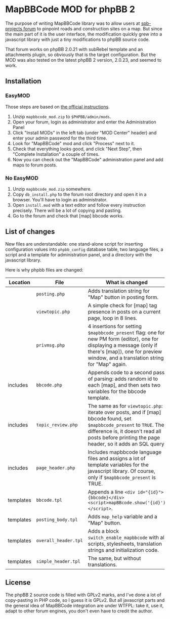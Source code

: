 # MapBBCode MOD for phpBB 2

The purpose of writing MapBBCode library was to allow users at
[spb-projects forum](http://spb-projects.ru/forum/) to pinpoint roads and construction
sites on a map. But since the main part of it is the user interface, the modification
quickly grew into a javascript library with just a tiny modifications to phpBB source code.

That forum works on phpBB 2.0.21 with subRebel template and an attachments plugin,
so obviously that is the target configuration. But the MOD was also tested
on the latest phpBB 2 version, 2.0.23, and seemed to work.

## Installation

### EasyMOD

Those steps are based on [the official instructions](http://easymod.sourceforge.net/readme/#g_faq_mod_inst).

1. Unzip `mapbbcode_mod.zip` to `$PHPBB/admin/mods`.
2. Open your forum, login as administrator and enter the Administration Panel
3. Click "Install MODs" in the left tab (under "MOD Center" header) and enter your admin password for the third time.
4. Look for "MapBBCode" mod and click "Process" next to it.
5. Check that everything looks good, and click "Next Step", then "Complete Installation" a couple of times.
6. Now you can check out the "MapBBCode" administration panel and add maps to forum posts.

### No EasyMOD

1. Unzip `mapbbcode_mod.zip` somewhere.
2. Copy `db_install.php` to the forum root directory and open it in a browser. You'll have to login as administrator.
3. Open `install.mod` with a text editor and follow every instruction precisely. There will be a lot of copying and pasting.
4. Go to the forum and check that [map] bbcode works.

## List of changes

New files are understandable: one stand-alone script for inserting configuration values
into `phpbb_config` database table, two language files, a script and a template
for administration panel, and a directory with the javascript library.

Here is why phpbb files are changed:

| Location  |        File         | What is changed
|-----------|---------------------|------------------
|           | `posting.php`       | Adds translation string for "Map" button in posting form.
|           | `viewtopic.php`     | A simple check for [map] tag presence in posts on a current page, loop in 8 lines.
|           | `privmsg.php`       | 4 insertions for setting `$mapbbcode_present` flag: one for new PM form (editor), one for displaying a message (only if there's [map]), one for preview window, and a translation string for "Map" again.
| includes  | `bbcode.php`        | Appends code to a second pass of parsing: adds random id to each [map], and then sets two variables for the bbcode template.
| includes  | `topic_review.php`  | The same as for `viewtopic.php`: iterate over posts, and if [map] bbcode found, set `$mapbbcode_present` to `TRUE`. The difference is, it doesn't read all posts before printing the page header, so it adds an SQL query.
| includes  | `page_header.php`   | Includes mapbbcode language files and assigns a lot of template variables for the javascript library. Of course, only if `$mapbbcode_present` is TRUE.
| templates | `bbcode.tpl`        | Appends a line `<div id="{id}">{bbcode}</div><script>mapBBcode.show('{id}')</script>`.
| templates | `posting_body.tpl`  | Adds `map_help` variable and a "Map" button.
| templates | `overall_header.tpl`| Adds a block `switch_enable_mapbbcode` with all scripts, stylesheets, translation strings and initialization code.
| templates | `simple_header.tpl` | The same, but without translations.

## License

The phpBB 2 source code is filled with GPLv2 marks, and I've done a lot of copy-pasting in PHP code, so I guess it is GPLv2. But all javascript parts and the general idea of MapBBCode integration are under WTFPL: take it, use it, adapt to other forum engines, you don't even have to credit the author.
